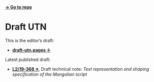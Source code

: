 [**→ Go to repo**](https://github.com/lianghai/mongolian/tree/master/draft-utn)

# Draft UTN

This is the editor’s draft:

- [**draft-utn.pages ↓**](./draft-utn.pages)

Latest published draft:

- [**L2/19-368 ↗**](https://www.unicode.org/L2/L2019/19368-draft-utn-mongolian.pdf), Draft technical note: _Text representation and shaping specification of the Mongolian script_
